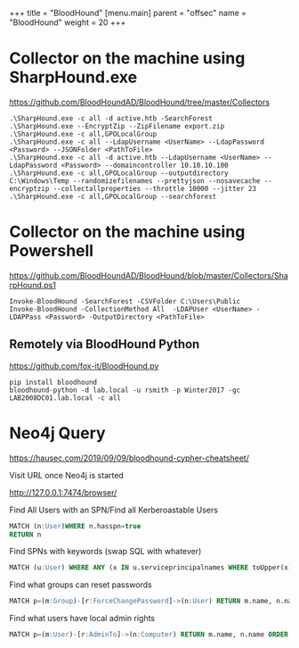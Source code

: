 +++
title = "BloodHound"
[menu.main]
  parent = "offsec"
  name = "BloodHound"
  weight = 20
+++





# Collector on the machine using SharpHound.exe
https://github.com/BloodHoundAD/BloodHound/tree/master/Collectors



```
.\SharpHound.exe -c all -d active.htb -SearchForest
.\SharpHound.exe --EncryptZip --ZipFilename export.zip
.\SharpHound.exe -c all,GPOLocalGroup
.\SharpHound.exe -c all --LdapUsername <UserName> --LdapPassword <Password> --JSONFolder <PathToFile>
.\SharpHound.exe -c all -d active.htb --LdapUsername <UserName> --LdapPassword <Password> --domaincontroller 10.10.10.100
.\SharpHound.exe -c all,GPOLocalGroup --outputdirectory C:\Windows\Temp --randomizefilenames --prettyjson --nosavecache --encryptzip --collectallproperties --throttle 10000 --jitter 23
.\SharpHound.exe -c all,GPOLocalGroup --searchforest
```

# Collector on the machine using Powershell
https://github.com/BloodHoundAD/BloodHound/blob/master/Collectors/SharpHound.ps1

```
Invoke-BloodHound -SearchForest -CSVFolder C:\Users\Public
Invoke-BloodHound -CollectionMethod All  -LDAPUser <UserName> -LDAPPass <Password> -OutputDirectory <PathToFile>
```


## Remotely via BloodHound Python
https://github.com/fox-it/BloodHound.py
```
pip install bloodhound
bloodhound-python -d lab.local -u rsmith -p Winter2017 -gc LAB2008DC01.lab.local -c all

```


# Neo4j Query
https://hausec.com/2019/09/09/bloodhound-cypher-cheatsheet/

Visit URL once Neo4j is started

http://127.0.0.1:7474/browser/

Find All Users with an SPN/Find all Kerberoastable Users 
``` sql
MATCH (n:User)WHERE n.hasspn=true
RETURN n
```


Find SPNs with keywords (swap SQL with whatever)      

``` sql
MATCH (u:User) WHERE ANY (x IN u.serviceprincipalnames WHERE toUpper(x) CONTAINS 'SQL')RETURN u
```


Find what groups can reset passwords  
``` sql
MATCH p=(m:Group)-[r:ForceChangePassword]->(n:User) RETURN m.name, n.name ORDER BY m.name
```

Find what users have local admin rights              
``` SQL
MATCH p=(m:User)-[r:AdminTo]->(n:Computer) RETURN m.name, n.name ORDER BY m.name
```

